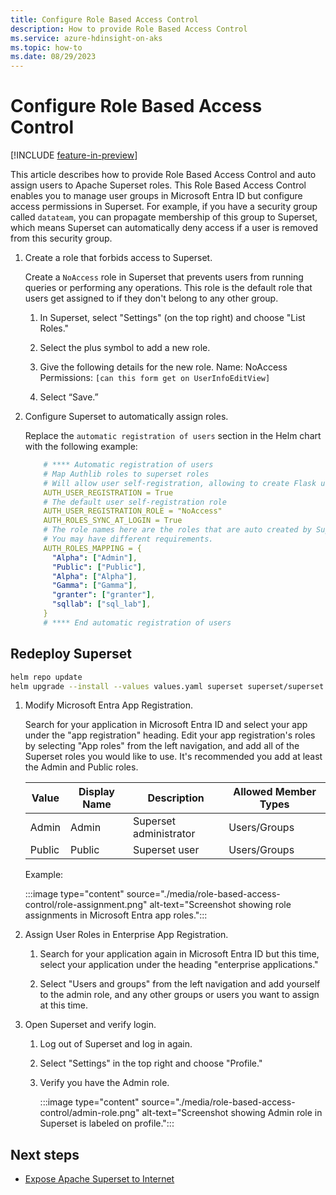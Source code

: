 ```yaml
---
title: Configure Role Based Access Control
description: How to provide Role Based Access Control
ms.service: azure-hdinsight-on-aks
ms.topic: how-to 
ms.date: 08/29/2023
---
```


# Configure Role Based Access Control

[!INCLUDE [feature-in-preview](../includes/feature-in-preview.md)]

This article describes how to provide Role Based Access Control and auto assign users to Apache Superset roles. This Role Based Access Control enables you to manage user groups in Microsoft Entra ID but configure access permissions in Superset. 
For example, if you have a security group called `datateam`, you can propagate membership of this group to Superset, which means Superset can automatically deny access if a user is removed from this security group.

1. Create a role that forbids access to Superset.

    Create a `NoAccess` role in Superset that prevents users from running queries or performing any operations.
    This role is the default role that users get assigned to if they don't belong to any other group.

    1. In Superset, select "Settings" (on the top right) and choose "List Roles."

    1. Select the plus symbol to add a new role.

    1. Give the following details for the new role.
          Name: NoAccess
          Permissions: `[can this form get on UserInfoEditView]`

    1. Select “Save.”

1. Configure Superset to automatically assign roles.

    Replace the `automatic registration of users` section in the Helm chart with the following example:

    ```yaml
        # **** Automatic registration of users
        # Map Authlib roles to superset roles
        # Will allow user self-registration, allowing to create Flask users from Authorized User
        AUTH_USER_REGISTRATION = True
        # The default user self-registration role
        AUTH_USER_REGISTRATION_ROLE = "NoAccess"
        AUTH_ROLES_SYNC_AT_LOGIN = True
        # The role names here are the roles that are auto created by Superset.
        # You may have different requirements.
        AUTH_ROLES_MAPPING = {
          "Alpha": ["Admin"],
          "Public": ["Public"],
          "Alpha": ["Alpha"],
          "Gamma": ["Gamma"],
          "granter": ["granter"],
          "sqllab": ["sql_lab"],
        }
        # **** End automatic registration of users
    ```

## Redeploy Superset

```bash
helm repo update
helm upgrade --install --values values.yaml superset superset/superset
```

1. Modify Microsoft Entra App Registration.

   Search for your application in Microsoft Entra ID and select your app under the "app registration" heading.
   Edit your app registration's roles by selecting "App roles" from the left navigation, and add all of the Superset roles you would like to use. It's recommended you add at least the Admin and Public roles.

    |Value|Display Name|Description|Allowed Member Types|
    |-|-|-|-|
    |Admin|Admin|Superset administrator|Users/Groups|
    |Public|Public|Superset user|Users/Groups|

    Example:

    :::image type="content" source="./media/role-based-access-control/role-assignment.png" alt-text="Screenshot showing role assignments in Microsoft Entra app roles.":::

1. Assign User Roles in Enterprise App Registration.

    1. Search for your application again in Microsoft Entra ID but this time, select your application under the heading "enterprise applications."
    
    1. Select "Users and groups" from the left navigation and add yourself to the admin role, and any other groups or users you want to assign at this time.

1. Open Superset and verify login.

    1. Log out of Superset and log in again. 

    1. Select "Settings" in the top right and choose "Profile."
  
    1. Verify you have the Admin role.
      
       :::image type="content" source="./media/role-based-access-control/admin-role.png" alt-text="Screenshot showing Admin role in Superset is labeled on profile.":::

## Next steps

* [Expose Apache Superset to Internet](./configure-ingress.md)
